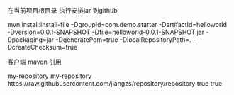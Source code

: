 在当前项目根目录 执行安排jar 到github

mvn install:install-file -DgroupId=com.demo.starter -DartifactId=helloworld -Dversion=0.0.1-SNAPSHOT -Dfile=helloworld-0.0.1-SNAPSHOT.jar -Dpackaging=jar -DgeneratePom=true -DlocalRepositoryPath=.  -DcreateChecksum=true


客户端 maven 引用

<repositories>
    <repository>
        <id>my-repository</id>
        <name>my-repository</name>
        <url>https://raw.githubusercontent.com/jiangzs/repository/repository</url>
        <snapshots>
            <enabled>true</enabled>
        </snapshots>
        <releases>
            <enabled>true</enabled>
        </releases>
    </repository>
</repositories>
